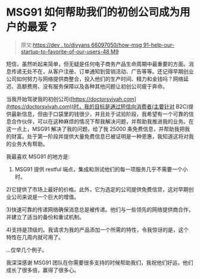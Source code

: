 # MSG91 如何帮助我们的初创公司成为用户的最爱？

> 原文:[https://dev . to/divyans 66097050/how-msg 91-help-our-startup-to-favorite-of-our-users-48 M9](https://dev.to/divyans66097050/how-msg91-helped-our-startup-to-become-favorite-of-our-users-48m9)

短信，虽然听起来简单，但无疑是任何电子商务产品生命周期中最重要的方面。消息传递无处不在，从客户注册、订单通知到营销活动、广告等等。还记得早期创业公司如何努力与网络提供商整合，投入他们的生产时间、精力和金钱吗？网络延迟、高额费用、没有服务保障以及各种其他问题让初创公司疲于奔命。

当我开始驾驶我的初创公司([https://doctorsvivah.com](https://doctorsvivah.com))时，我的目标是通过短信向消费者(主要针对 B2C)提供最新信息，但由于口袋里的钱很少，并且处于试验阶段，我希望有一个可靠的信息合作伙伴，可以在这种麻烦的情况下帮我解决问题，并帮助我推进我的业务。在这一点上，MSG91 解决了我的问题，给了我 25000 条免费信息，并帮助我把我的财富。处于第一阶段并提供大量免费信息已被证明是一种恩惠，我知道这将对我的业务大有帮助。

我最喜欢 MSG91 的地方是:

1) MSG91 提供 restful 端点，集成和测试他们的每一项服务几乎不需要一个小时。

2)它提供了市场上最好的价格。此外，它为选定的公司提供免费信贷，这对早期创业公司来说是一个巨大的增值。

3)快速可靠的传递网络确保消息总是被传递。他们与一些领先的网络提供商合作，并建立了适当的备份和重试机制。

4)支持是顶级的。我请求为我的产品添加一个所需的特性，令我惊讶的是，这个特性在几周内就可用了。

...仅举几个例子。

我深深感谢 MSG91 团队在你需要很多支持的时候帮助我们，我祝他们好运，他们成长了很多倍，赢得了很多心。